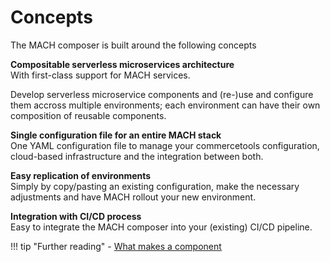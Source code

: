 # Concepts

The MACH composer is built around the following concepts

**Compositable serverless microservices architecture**<br>
With first-class support for MACH services.

Develop serverless microservice components and (re-)use and configure them accross multiple environments; each environment can have their own composition of reusable components.
  
**Single configuration file for an entire MACH stack**<br>
One YAML configuration file to manage your commercetools configuration, cloud-based infrastructure and the integration between both.

**Easy replication of environments**<br>
Simply by copy/pasting an existing configuration, make the necessary adjustments and have MACH rollout your new environment.

**Integration with CI/CD process**<br>
Easy to integrate the MACH composer into your (existing) CI/CD pipeline.

!!! tip "Further reading"
    - [What makes a component](./components/index.md)